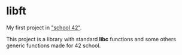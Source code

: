# libft
My first project in ["school 42"](https://42.fr/en/homepage/).

This project is a library with standard **libc** functions and some others generic functions made for 42 school.
